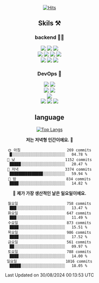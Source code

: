 <div align="center">

[![Hits](https://hits.seeyoufarm.com/api/count/incr/badge.svg?url=https%3A%2F%2Fgithub.com%2Fzxcv9203%2Fhit-counter&count_bg=%23FF7272&title_bg=%23324C2E&icon=codeigniter.svg&icon_color=%23DD5B5B&title=%EB%B0%A9%EB%AC%B8%EC%9E%90&edge_flat=false)](https://hits.seeyoufarm.com)
  
## Skils ⚒️
### backend 🧑‍💻
  
<img src="https://img.shields.io/badge/Java-FF6600?style=flat-square&logo=buymeacoffee&logoColor=white"/>
<img src="https://img.shields.io/badge/Go-0099FF?style=flat-square&logo=go&logoColor=white"/>
<img src="https://img.shields.io/badge/Kotlin-7F52FF?style=flat-square&logo=kotlin&logoColor=white"/>
  
  
<br />
  
<img src="https://img.shields.io/badge/Spring-339933?style=flat-square&logo=Spring&logoColor=white"/>
<img src="https://img.shields.io/badge/Spring Boot-339933?style=flat-square&logo=Spring Boot&logoColor=white"/>
<img src="https://img.shields.io/badge/Spring Security-339933?style=flat-square&logo=Spring Security&logoColor=white"/>
  
<img src="https://img.shields.io/badge/Spring Data JPA-339933?style=flat-square&logo=Hibernate&logoColor=white"/>

<br />
  
  <img src="https://img.shields.io/badge/mysql-0099FF?style=flat-square&logo=mysql&logoColor=white"/>
  <img src="https://img.shields.io/badge/mariadb-0099FF?style=flat-square&logo=mariadb&logoColor=white"/>
  <img src="https://img.shields.io/badge/mongoDB-47A248?style=flat-square&logo=mongodb&logoColor=white"/>
  
  
### DevOps 🚀
  
  <img src="https://img.shields.io/badge/docker-2496ED?style=flat-square&logo=docker&logoColor=white"/>
  <img src="https://img.shields.io/badge/kubernetes-326CE5?style=flat-square&logo=kubernetes&logoColor=white"/>
  
  <br />
  
  <img src="https://img.shields.io/badge/Github Actions-2088FF?style=flat-square&logo=githubactions&logoColor=white"/>
  <img src="https://img.shields.io/badge/Jenkins-D24939?style=flat-square&logo=jenkins&logoColor=white"/>
  
  
  <br />
  <img src="https://img.shields.io/badge/terraform-7B42BC?style=flat-square&logo=terraform&logoColor=white"/>
  
  <br />
  <img src="https://img.shields.io/badge/Amazon AWS-232F3E?style=flat-square&logo=Amazon AWS&logoColor=white"/>

  <img src="https://img.shields.io/badge/GCP-4285F4?style=flat-square&logo=googlecloud&logoColor=white"/>
  <img src="https://img.shields.io/badge/NCP-03C75A?style=flat-square&logo=naver&logoColor=white"/>
  
  
## language

[![Top Langs](https://github-readme-stats.vercel.app/api/top-langs/?username=zxcv9203&hide=html&exclude_repo=zxcv9203.github.io,golB&theme=grate-gatsby)](https://github.com/zxcv9203/github-readme-stats)
  
<!--START_SECTION:waka-->
**저는 저녁형 인간이에요. 🦉** 

```text
🌞 아침                     269 commits         █░░░░░░░░░░░░░░░░░░░░░░░░   04.78 % 
🌆 낮　                     1152 commits        █████░░░░░░░░░░░░░░░░░░░░   20.47 % 
🌃 저녁                     3374 commits        ███████████████░░░░░░░░░░   59.94 % 
🌙 밤　                     834 commits         ████░░░░░░░░░░░░░░░░░░░░░   14.82 % 
```
📅 **제가 가장 생산적인 날은 일요일이에요.** 

```text
월요일                      758 commits         ███░░░░░░░░░░░░░░░░░░░░░░   13.47 % 
화요일                      647 commits         ███░░░░░░░░░░░░░░░░░░░░░░   11.49 % 
수요일                      873 commits         ████░░░░░░░░░░░░░░░░░░░░░   15.51 % 
목요일                      986 commits         ████░░░░░░░░░░░░░░░░░░░░░   17.52 % 
금요일                      561 commits         ██░░░░░░░░░░░░░░░░░░░░░░░   09.97 % 
토요일                      788 commits         ████░░░░░░░░░░░░░░░░░░░░░   14.00 % 
일요일                      1016 commits        █████░░░░░░░░░░░░░░░░░░░░   18.05 % 
```



 Last Updated on 30/08/2024 00:13:53 UTC
<!--END_SECTION:waka-->
  
</div>

